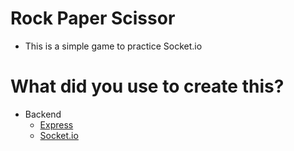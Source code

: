 # Rock Paper Scissor
- This is a simple game to practice Socket.io

# What did you use to create this?
- Backend
  - [Express](http://npmjs.com/package/express)
  - [Socket.io](http://npmjs.com/package/socket.io)
